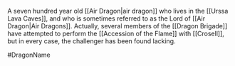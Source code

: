 A seven hundred year old <span class="races">[[Air Dragon|air dragon]]</span> who lives in the <span class="political-bodies-places">[[Urssa Lava Caves]]</span>, and who is sometimes referred to as the Lord of <span class="races">[[Air Dragon|Air Dragons]]</span>.
Actually, several members of the <span class="miscellaneous">[[Dragon Brigade]]</span> have attempted to perform the <span class="miscellaneous">[[Accession of the Flame]]</span> with <span class="people">[[Crosell]]</span>, but in every case, the challenger has been found lacking.

#DragonName